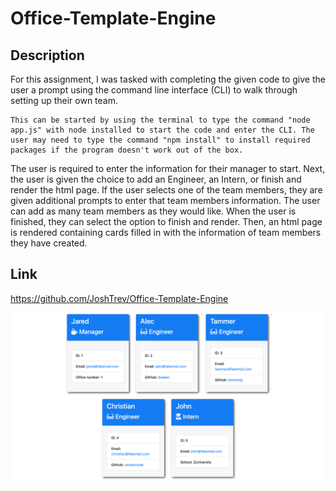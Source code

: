 # Office-Template-Engine

## Description

For this assignment, I was tasked with completing the given code to give the user a prompt using the command line interface (CLI) to walk through setting up their own team.

```
This can be started by using the terminal to type the command "node app.js" with node installed to start the code and enter the CLI. The user may need to type the command "npm install" to install required packages if the program doesn't work out of the box.
```

The user is required to enter the information for their manager to start. Next, the user is given the choice to add an Engineer, an Intern, or finish and render the html page. If the user selects one of the team members, they are given additional prompts to enter that team members information. The user can add as many team members as they would like. When the user is finished, they can select the option to finish and render. Then, an html page is rendered containing cards filled in with the information of team members they have created.

## Link

https://github.com/JoshTrev/Office-Template-Engine

![ReadMe Screenshot](/Assets/10-OOP-homework-demo-2.png)